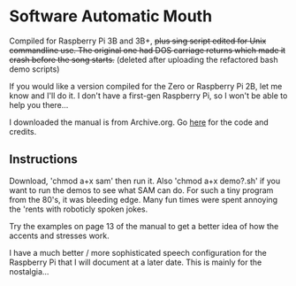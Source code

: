 # Software Automatic Mouth

Compiled for Raspberry Pi 3B and 3B+, ~~plus sing script edited for Unix commandline use. The original one had DOS carriage returns which made it crash before the song starts.~~ (deleted after uploading the refactored bash demo scripts)

If you would like a version compiled for the Zero or Raspberry Pi 2B, let me know and I'll do it. I don't have a first-gen Raspberry Pi, so I won't be able to help you there...

I downloaded the manual is from Archive.org. Go [here](https://github.com/s-macke/SAM) for the code and credits.

## Instructions

Download, 'chmod a+x sam' then run it. Also 'chmod a+x demo?.sh' if you want to run the demos to see what SAM can do. For such a tiny program from the 80's, it was bleeding edge. Many fun times were spent annoying the 'rents with roboticly spoken jokes.

Try the examples on page 13 of the manual to get a better idea of how the accents and stresses work.

I have a much better / more sophisticated speech configuration for the Raspberry Pi that I will document at a later date. This is mainly for the nostalgia...


